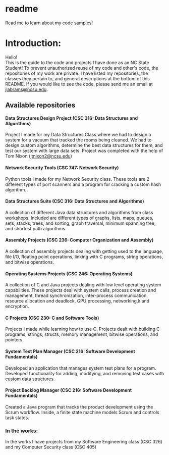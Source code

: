 # readme
Read me to learn about my code samples!
# Introduction:
Hello!  
This is the guide to the code and projects I have done as an NC State Student! To prevent unauthorized reuse of my code and other's code, the repositories of my work are private. I have listed my repositories, the classes they pertain to, and general descriptions at the bottom of this README. If you would like to see the code, please send me an email at jlabrams@ncsu.edu.

## Available repositories
#### Data Structures Design Project (CSC 316: Data Structures and Algorithms)
Project I made for my Data Structures Class where we had to design a system for a vacuum that tracked the rooms being cleaned. We had to design custom algorithms, determine the best data structures for them, and test our system with large data sets. Project was completed with the help of Tom Nixon (jtnixon2@ncsu.edu)  
#### Network Security Tools (CSC 747: Network Security)
Python tools I made for my Network Security class. These tools are 2 different types of port scanners and a program for cracking a custom hash algorithm.
#### Data Structures Suite (CSC 316: Data Structures and Algorithms)
A collection of different Java data structures and algorithms from class workshops. Included are different types of graphs, lists, maps, queues, sets, stacks, trees, and sorting, graph traversal, minimum spanning tree, and shortest path algorithms.
#### Assembly Projects (CSC 236: Computer Organization and Assembly)
A collection of assembly projects dealing with getting used to the language, file I/O, floating point operations, linking with C programs, string operations, and bitwise operations.
#### Operating Systems Projects (CSC 246: Operating Systems)
A collection of C and Java projects dealing with low level operating system capabilities. These projects deal with system calls, process creation and management, thread synchronization, inter-process communication, resource allocation and deadlock, GPU processing, networking,k and encryption.
#### C Projects (CSC 230: C and Software Tools)
Projects I made while learning how to use C. Projects dealt with building C programs, strings, structs, memory management, bitwise operations, and pointers.
#### System Test Plan Manager (CSC 216: Software Development Fundamentals)
Developed an application that manages system test plans for a program. Developed functionality for adding, modifying, and removing test cases with custom data structures.
#### Project Backlog Manager (CSC 216: Software Development Fundamentals)
Created a Java program that tracks the product development using the Scrum workflow. Inside, a finite state machine models Scrum and controls task states. 

### In the works:
In the works I have projects from my Software Engineering class (CSC 326) and my Computer Security class (CSC 405)
